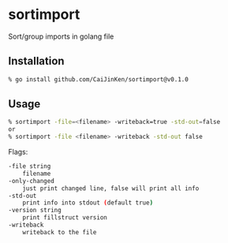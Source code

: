 
# sortimport

Sort/group imports in golang file

## Installation

```sh
% go install github.com/CaiJinKen/sortimport@v0.1.0
```

## Usage

```sh
% sortimport -file=<filename> -writeback=true -std-out=false
or
% sortimport -file <filename> -writeback -std-out false
```

Flags:

```sh
-file string
    filename
-only-changed
    just print changed line, false will print all info
-std-out
    print info into stdout (default true)
-version string
    print fillstruct version
-writeback
    writeback to the file
```

